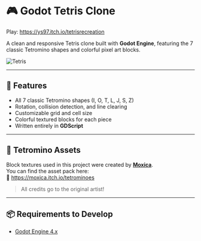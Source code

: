 # 🎮 Godot Tetris Clone

Play: https://ys97.itch.io/tetrisrecreation

A clean and responsive Tetris clone built with **Godot Engine**, featuring the 7 classic Tetromino shapes and colorful pixel art blocks.

![Tetris](https://github.com/user-attachments/assets/55965e1d-3664-4113-990f-51cce7c0198b)

---

## 🚀 Features

- All 7 classic Tetromino shapes (I, O, T, L, J, S, Z)
- Rotation, collision detection, and line clearing
- Customizable grid and cell size
- Colorful textured blocks for each piece
- Written entirely in **GDScript**

---

## 🧱 Tetromino Assets

Block textures used in this project were created by [**Moxica**](https://itch.io/profile/moxica).  
You can find the asset pack here:  
🔗 https://moxica.itch.io/tetrominoes

> All credits go to the original artist!

---

## 📦 Requirements to Develop

- [Godot Engine 4.x](https://godotengine.org/download)
